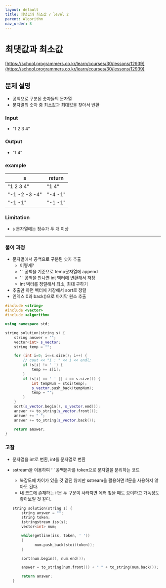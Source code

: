 ```yaml
---
layout: default
title: 최댓값과 최소값 / level 2
parent: Algorithm
nav_order: 8
---
```


# 최댓값과 최소값

[https://school.programmers.co.kr/learn/courses/30/lessons/12939](https://school.programmers.co.kr/learn/courses/30/lessons/12939)

## 문제 설명

- 공백으로 구분된 숫자들의 문자열
- 문자열의 숫자 중 최소값과 최대값을 찾아서 반환

### Input

- "1 2 3 4”

### Output

- "1 4”

### example

| s | return |
| --- | --- |
| "1 2 3 4" | "1 4" |
| "-1 -2 -3 -4" | "-4 -1" |
| "-1 -1" | "-1 -1" |

### Limitation

- s 문자열에는 정수가 두 개 이상

---

### 풀이 과정

- 문자열에서 공백으로 구분된 숫자 추출
    - 어떻게?
    - ‘ ‘ 공백을 기준으로 temp문자열에 append
    - ‘ ‘ 공백을 만나면 int 벡터에 변환해서 저장
    - int 벡터를 정렬해서 최소, 최대 구하기
- 추출만 하면 벡터에 저장해서 sort로 정렬
- 인덱스 0과 back()으로 마지막 원소 추출

```cpp
#include <string>
#include <vector>
#include <algorithm>

using namespace std;

string solution(string s) {
    string answer = "";
    vector<int> s_vector;
    string temp = "";

    for (int i=0; i<=s.size(); i++) {
        // cout << "i : " << i << endl;
        if (s[i] != ' ') {
            temp += s[i];
        }
        if (s[i] == ' ' || i == s.size()) {
            int tempNum = stoi(temp);
            s_vector.push_back(tempNum);
            temp = "";
        }
    }
    sort(s_vector.begin(), s_vector.end());
    answer += to_string(s_vector.front());
    answer += " ";
    answer += to_string(s_vector.back());

    return answer;
}
```

### 고찰

- 문자열을 int로 변환, int를 문자열로 변환
- sstream을 이용하여 ‘ ‘ 공백문자를 token으로 문자열을 분리하는 코드
    - 복잡도에 차이가 있을 것 같진 않지만 sstream을 활용하면 if문을 사용하지 않아도 된다.
    - 내 코드에 존재하는 if문 두 구문이 사라지면 에러 찾을 때도 요이하고 가독성도 좋아보일 것 같다.
    
    ```cpp
    string solution(string s) {
        string answer = "";
        string token;
        istringstream iss(s);
        vector<int> num;
    
        while(getline(iss, token, ' '))
        {
              num.push_back(stoi(token));
        }
    
        sort(num.begin(), num.end());
    
        answer = to_string(num.front()) + " " + to_string(num.back());
    
        return answer;
    }
    ```